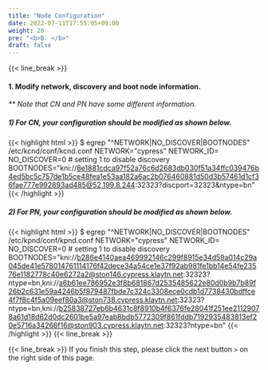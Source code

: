 ```yaml
---
title: "Node Configuration"
date: 2022-07-11T17:55:05+09:00
weight: 20
pre: "<b>B. </b>"
draft: false
---
```


{{< line_break >}}
#### 1. Modify network, discovery and boot node information.
_** Note that CN and PN have some different information._

##### 1) For CN, your configuration should be modified as shown below.
{{< highlight html >}}
$ egrep "^NETWORK|NO_DISCOVER|BOOTNODES" /etc/kcnd/conf/kcnd.conf
NETWORK="cypress"
NETWORK_ID=
NO_DISCOVER=0 # setting 1 to disable discovery
BOOTNODES="kni://8e1881cdca97f52a76c6d2683db030f51a34ffc039476b4ed5bc5c757de1b5ce48fea1e53aa182a6ac2b076460881d50d3b57461d1cf36fae777e992893ad485@52.199.8.244:32323?discport=32323&ntype=bn"
{{< /highlight >}}

##### 2) For PN, your configuration should be modified as shown below.
{{< highlight html >}}
$ egrep "^NETWORK|NO_DISCOVER|BOOTNODES" /etc/kpnd/conf/kpnd.conf
NETWORK="cypress"
NETWORK_ID=
NO_DISCOVER=0 # setting 1 to disable discovery
BOOTNODES="kni://b286e4140aea469992146c299f8915e34d59a014c29a045de41e578014761114176f42dece34a54ce1e37f92ab981fe1bb14e54fe23576e1182778c40e6272a2@ston146.cypress.klaytn.net:32323?ntype=bn,kni://a6b61ee786952e3f8b681867d2535485622e80d0b9b7b89f26b2c631e59a4246b5f879487fbde7c324c3308ece0cdb1d7738430bdffce4f7f8c4f5a09eef80a3@ston738.cypress.klaytn.net:32323?ntype=bn,kni://b25838727eb6b4631c8f8910b4f6376fe28041f251ee21129078a61d18d62d0dc2601be5a97eab8bdb5772309f861fddb7192935483813ef20e5716a34266f16@ston903.cypress.klaytn.net:32323?ntype=bn"
{{< /highlight >}}
{{< line_break >}}

{{< line_break >}}
If you finish this step, please click the next button ```>``` on the right side of this page.
